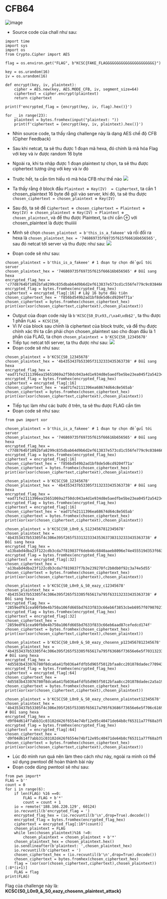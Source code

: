 # CFB64
![image](https://hackmd.io/_uploads/ryHvsdxHn.png)
-   Source code của chall như sau:
```
import time
import sys
import os
from Crypto.Cipher import AES

flag = os.environ.get("FLAG", b"KCSC{FAKE_FLAGGGGGGGGGGGGGGGGGGGGGG}")

key = os.urandom(16)
iv = os.urandom(16)

def encrypt(key, iv, plaintext):
    cipher = AES.new(key, AES.MODE_CFB, iv, segment_size=64)
    ciphertext = cipher.encrypt(plaintext)
    return ciphertext

print(f'encrypted_flag = {encrypt(key, iv, flag).hex()}')

for _ in range(23):
    plaintext = bytes.fromhex(input("plaintext: "))
    print(f'ciphertext = {encrypt(key, iv, plaintext).hex()}')
```

-   Nhìn source code, ta thấy rằng challenge này là dạng AES chế độ CFB (Cipher Feedback)

-   Sau khi netcat, ta sẽ thu được 1 đoạn mã hexa, đó chính là mã hóa Flag với key và iv được random 16 byte
-   Ngoài ra, khi ta nhập được 1 đoạn plaintext tự chọn, ta sẽ thu được ciphertext tương ứng với key và iv đó
-   Trước hết, ta cần tìm hiểu rõ mã hóa CFB như thế nào
![](https://hackmd.io/_uploads/HkQVTdxS3.png)
-   Ta thấy rằng ở block đầu ``Plaintext ⊕ Key(IV)  = Ciphertext``, ta cần 1 chosen_plaintext 16 byte để gửi vào server, khi đó, ta sẽ thu được ``chosen_ciphertext = chosen_plaintext ⊕ Key(IV)``
-    Sau đó, ta sẽ để ``Ciphertext ⊕ chosen_ciphertext = Plaintext ⊕ Key(IV) ⊕ chosen_plaintext ⊕ Key(IV) = Plaintext ⊕ chosen_plaintext``, và để thu được Plaintext, ta chỉ cần ⊕ với chosen_plaintext là được thuiiiii 
-    Mình sẽ chọn ``chosen_plaintext = b'this_is_a_fakeee'`` và rồi đổi ra hexa là ``chosen_plaintext_hex = '746869735f69735f615f66616b656565'``, sau đó netcat tới server và thu được như sau:
![](https://hackmd.io/_uploads/SJjSWKxB3.png)
-    Đoạn code sẽ như sau:
```
chosen_plaintext = b'this_is_a_fakeee' # 1 đoạn tự chọn để gửi tới server
chosen_plaintext_hex = '746869735f69735f615f66616b656565' # Đổi sang hexa
encrypted_flag_hex = 'c77d8764bf1092bfa8299c835dbab64d9b6d2ef613837e573cd1c556fe779c9c03846694c78a0122331fbae8e2ad1ad7'
encrypted_flag = bytes.fromhex(encrypted_flag_hex)
ciphertext = encrypted_flag[:16] # Lấy 16 byte đầu tiên
chosen_ciphertext_hex = 'f856bd549b2ad1bf8de5d6cd9204f71a'
chosen_ciphertext = bytes.fromhex(chosen_ciphertext_hex)
print(xor(xor(chosen_ciphertext,ciphertext),chosen_plaintext))
```
-    Output của đoạn code này là ``b'KCSC{S0_D\x93,/\xa4\xdb$2'``, ta thu được 1 phần ``FLAG = KCSC{S0_``
-    Vì IV của block sau chính là ciphertext của block trước, và để thu được chính xác thì ta cần phải chọn chosen_plaintext sao cho đoạn đầu là 1 phần của FLAG, ta chọn ``chosen_plaintext = b'KCSC{S0_12345678'``
-    Tiếp tục netcat tới server, ta thu được như sau:
![](https://hackmd.io/_uploads/S1opXtgr3.png)
-    Đoạn code sẽ như sau:
```
chosen_plaintext = b'KCSC{S0_12345678'
chosen_plaintext_hex = '4b4353437b53305f3132333435363738' # Đổi sang hexa
encrypted_flag_hex = 'ead71fe2111396ea15651069a2f50dc043a4d1e934d8e5aedfbe5be23ea045f2a54234a37b2ab1f090b5a343c3803854'
encrypted_flag = bytes.fromhex(encrypted_flag_hex)
ciphertext = encrypted_flag[:16]
chosen_ciphertext_hex = 'ead71fe2111396ea68674d64c8e565ab'
chosen_ciphertext = bytes.fromhex(chosen_ciphertext_hex)
print(xor(xor(chosen_ciphertext,ciphertext),chosen_plaintext))
```
-    Tiếp tục làm như các bước ở trên, ta sẽ thu được FLAG cần tìm
-    Đoạn code sẽ như sau:
```
from pwn import xor

chosen_plaintext = b'this_is_a_fakeee' # 1 đoạn tự chọn để gửi tới server
chosen_plaintext_hex = '746869735f69735f615f66616b656565' # Đổi sang hexa
encrypted_flag_hex = 'c77d8764bf1092bfa8299c835dbab64d9b6d2ef613837e573cd1c556fe779c9c03846694c78a0122331fbae8e2ad1ad7'
encrypted_flag = bytes.fromhex(encrypted_flag_hex)
ciphertext = encrypted_flag[:16]
chosen_ciphertext_hex = 'f856bd549b2ad1bf8de5d6cd9204f71a'
chosen_ciphertext = bytes.fromhex(chosen_ciphertext_hex)
print(xor(xor(chosen_ciphertext,ciphertext),chosen_plaintext))

chosen_plaintext = b'KCSC{S0_12345678'
chosen_plaintext_hex = '4b4353437b53305f3132333435363738' # Đổi sang hexa
encrypted_flag_hex = 'ead71fe2111396ea15651069a2f50dc043a4d1e934d8e5aedfbe5be23ea045f2a54234a37b2ab1f090b5a343c3803854'
encrypted_flag = bytes.fromhex(encrypted_flag_hex)
ciphertext = encrypted_flag[:16]
chosen_ciphertext_hex = 'ead71fe2111396ea68674d64c8e565ab'
chosen_ciphertext = bytes.fromhex(chosen_ciphertext_hex)
print(xor(xor(chosen_ciphertext,ciphertext),chosen_plaintext))

chosen_plaintext = b'KCSC{S0_L0n9_&_S1234567812345678'
chosen_plaintext_hex = '4b4353437b53305f4c306e395f265f5331323334353637383132333435363738' # Đổi sang hexa
encrypted_flag_hex = 'a13babd4dba23f122cdb3cda7f819837f6deb46c6840aaeb8096e74e455519d353f6632d05175ac095e2bedbdc51f0ff'
encrypted_flag = bytes.fromhex(encrypted_flag_hex)
ciphertext = encrypted_flag[:32]
chosen_ciphertext_hex = 'a13babd4dba23f122cdb3cda7f819837f7b3e239270fc2b0db0f92c3a74e5d55'
chosen_ciphertext = bytes.fromhex(chosen_ciphertext_hex)
print(xor(xor(chosen_ciphertext,ciphertext),chosen_plaintext))

chosen_plaintext = b'KCSC{S0_L0n9_&_S0_eazy_c12345678'
chosen_plaintext_hex = '4b4353437b53305f4c306e395f265f53305f65617a795f633132333435363738' # Đổi sang hexa
encrypted_flag_hex = '2859edf61cea90fb0e4b750a106fd665bd7633f833c66eb6f3853cbeb6957f079070212edb29b4109a8be28bfa5fcd8a'
encrypted_flag = bytes.fromhex(encrypted_flag_hex)
ciphertext = encrypted_flag[:32]
chosen_ciphertext_hex = '2859edf61cea90fb0e4b750a106fd665bd7633f833c66eb6aad87cefedcd174f'
chosen_ciphertext = bytes.fromhex(chosen_ciphertext_hex)
print(xor(xor(chosen_ciphertext,ciphertext),chosen_plaintext))

chosen_plaintext = b'KCSC{S0_L0n9_&_S0_eazy_chosenn_p1234567812345678'
chosen_plaintext_hex = '4b4353437b53305f4c306e395f265f53305f65617a795f63686f73656e6e5f7031323334353637383132333435363738' # Đổi sang hexa
encrypted_flag_hex = '4d5583b433076780f8dca6a41fb036a4fdfb5d965f5012bfaa8cc201078dadec770943a0cb9466e9ab77866dc4117db3'
encrypted_flag = bytes.fromhex(encrypted_flag_hex)
ciphertext = encrypted_flag[:64]
chosen_ciphertext_hex = '4d5583b433076780f8dca6a41fb036a4fdfb5d965f5012bfaa8cc201078dadec2a5a19fa8ac729a54e33e33c2df45e52'
chosen_ciphertext = bytes.fromhex(chosen_ciphertext_hex)
print(xor(xor(chosen_ciphertext,ciphertext),chosen_plaintext))

chosen_plaintext = b'KCSC{S0_L0n9_&_S0_eazy_chosenn_plaintext12345678'
chosen_plaintext_hex = '4b4353437b53305f4c306e395f265f53305f65617a795f63686f73656e6e5f706c61696e746578743132333435363738' # Đổi sang hexa
encrypted_flag_hex = 'd9f04d614f7abb31c03102d426f6554e74bf12e95c40471de64b8cf65311a77f68a3fbccf4e45457158dff7cd8747158'
encrypted_flag = bytes.fromhex(encrypted_flag_hex)
ciphertext = encrypted_flag[:64]
chosen_ciphertext_hex = 'd9f04d614f7abb31c03102d426f6554e74bf12e95c40471de64b8cf65311a77f68a3fbccf4e454577bdeb83c8c212d1d'
chosen_ciphertext = bytes.fromhex(chosen_ciphertext_hex)
print(xor(xor(chosen_ciphertext,ciphertext),chosen_plaintext))
```
-    Lúc đó mình run quá nên làm theo cách như này, ngoài ra mình có thể sử dụng pwntool để hoàn thành bài này
-    Đoạn code dùng pwntool sẽ như sau:
```
from pwn import*
FLAG = b''
count = 0
for i in range(6):
    if len(FLAG) %16 ==0:
        FLAG = FLAG + b'*'
        count = count + 1
    io = remote('188.166.220.129', 60124)
    io.recvuntil(b'encrypted_flag = ')
    encrypted_flag_hex = (io.recvuntil(b'\n',drop=True).decode())
    encrypted_flag = bytes.fromhex(encrypted_flag_hex)
    ciphertext = encrypted_flag[:16*(count)]
    chosen_plaintext = FLAG
    while len(chosen_plaintext)%16 !=0:
        chosen_plaintext = chosen_plaintext + b'*'
    chosen_plaintext_hex = chosen_plaintext.hex()
    io.sendlineafter(b'plaintext: ',chosen_plaintext_hex)
    io.recvuntil(b'ciphertext = ')
    chosen_ciphertext_hex = (io.recvuntil(b'\n',drop=True).decode())
    chosen_ciphertext = bytes.fromhex(chosen_ciphertext_hex)
    flag = (xor(xor(chosen_ciphertext,ciphertext),chosen_plaintext))[:8*(i+1)]
    FLAG = flag
print(FLAG)
```
Flag của challenge này là: **KCSC{S0_L0n9_&_S0_eazy_chosenn_plaintext_attack}**